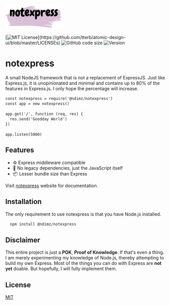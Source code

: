 ![Logo](https://github.com/ndimzKM/notexpress/blob/main/src/logo.png?raw=true)


[![MIT License](https://img.shields.io/apm/l/atomic-design-ui.svg?)](https://github.com/tterb/atomic-design-ui/blob/master/LICENSEs)
![GitHub code size](https://img.shields.io/github/languages/code-size/ndimzKM/notexpress)
![Version](https://img.shields.io/npm/v/@ndimz/notexpress)
# notexpress

A small NodeJS framework that is not a replacement of ExpressJS. Just like Express.js, it is unopinionated and minimal and contains up to 80% of the features in Express.js. I only hope the percentage will increase.

```
const notexpress = require('@ndimz/notexpress')
const app = new notexpress()

app.get('/', function (req, res) {
  res.send('Goodday World')
})

app.listen(5000)
```

## Features

- ⚙ Express middleware compatible
- 🚀 No legacy dependencies, just the JavaScript itself
- 📦 Lesser bundle size than Express

Visit [notexpress](https://ndimz.gitbook.io/notexpress/) website for documentation.

## Installation

The only requirement to use notexpress is that you have Node.js installed.
```bash
  npm install @ndimz/notexpress
```

## Disclaimer

This entire project is just a __POK__, __Proof of Knowledge__. If that's even a thing. I am merely experimenting my knowledge of Node.js, thereby attempting to build my own Express. Most of the things you can do with Express are __not yet__ doable. But hopefully, I will fully implement them.

## License

[MIT](https://choosealicense.com/licenses/mit/)


